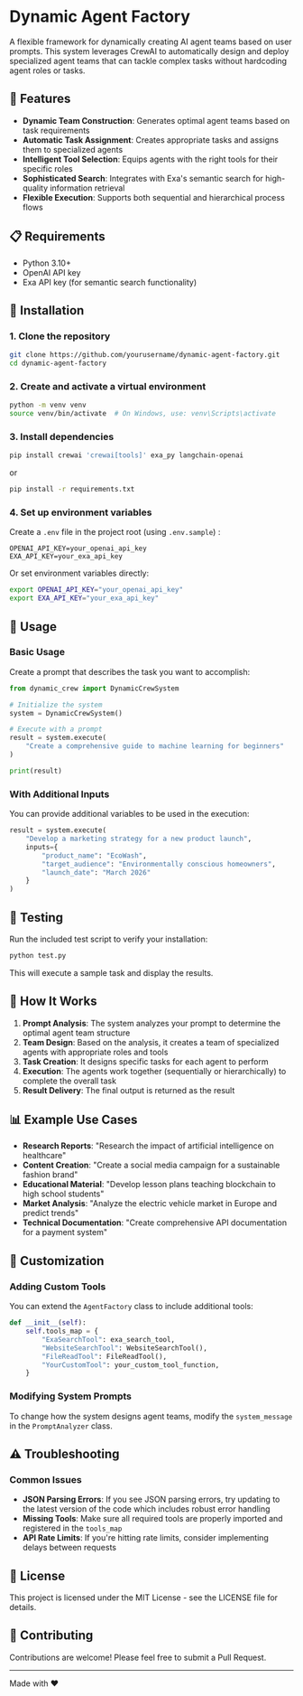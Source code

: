 # Dynamic Agent Factory

A flexible framework for dynamically creating AI agent teams based on user prompts. This system leverages CrewAI to automatically design and deploy specialized agent teams that can tackle complex tasks without hardcoding agent roles or tasks.

## 🌟 Features

- **Dynamic Team Construction**: Generates optimal agent teams based on task requirements
- **Automatic Task Assignment**: Creates appropriate tasks and assigns them to specialized agents
- **Intelligent Tool Selection**: Equips agents with the right tools for their specific roles
- **Sophisticated Search**: Integrates with Exa's semantic search for high-quality information retrieval
- **Flexible Execution**: Supports both sequential and hierarchical process flows

## 📋 Requirements

- Python 3.10+ 
- OpenAI API key
- Exa API key (for semantic search functionality)

## 🔧 Installation

### 1. Clone the repository

```bash
git clone https://github.com/yourusername/dynamic-agent-factory.git
cd dynamic-agent-factory
```

### 2. Create and activate a virtual environment

```bash
python -m venv venv
source venv/bin/activate  # On Windows, use: venv\Scripts\activate
```

### 3. Install dependencies

```bash
pip install crewai 'crewai[tools]' exa_py langchain-openai
```
or 

```bash
pip install -r requirements.txt
```

### 4. Set up environment variables

Create a `.env` file in the project root (using `.env.sample`) :

```
OPENAI_API_KEY=your_openai_api_key
EXA_API_KEY=your_exa_api_key
```

Or set environment variables directly:

```bash
export OPENAI_API_KEY="your_openai_api_key"
export EXA_API_KEY="your_exa_api_key"
```

## 🚀 Usage

### Basic Usage

Create a prompt that describes the task you want to accomplish:

```python
from dynamic_crew import DynamicCrewSystem

# Initialize the system
system = DynamicCrewSystem()

# Execute with a prompt
result = system.execute(
    "Create a comprehensive guide to machine learning for beginners"
)

print(result)
```

### With Additional Inputs

You can provide additional variables to be used in the execution:

```python
result = system.execute(
    "Develop a marketing strategy for a new product launch",
    inputs={
        "product_name": "EcoWash",
        "target_audience": "Environmentally conscious homeowners",
        "launch_date": "March 2026"
    }
)
```

## 🧪 Testing

Run the included test script to verify your installation:

```bash
python test.py
```

This will execute a sample task and display the results.

## 🧠 How It Works

1. **Prompt Analysis**: The system analyzes your prompt to determine the optimal agent team structure
2. **Team Design**: Based on the analysis, it creates a team of specialized agents with appropriate roles and tools
3. **Task Creation**: It designs specific tasks for each agent to perform
4. **Execution**: The agents work together (sequentially or hierarchically) to complete the overall task
5. **Result Delivery**: The final output is returned as the result

## 📊 Example Use Cases

- **Research Reports**: "Research the impact of artificial intelligence on healthcare"
- **Content Creation**: "Create a social media campaign for a sustainable fashion brand"
- **Educational Material**: "Develop lesson plans teaching blockchain to high school students"
- **Market Analysis**: "Analyze the electric vehicle market in Europe and predict trends"
- **Technical Documentation**: "Create comprehensive API documentation for a payment system"

## 🔧 Customization

### Adding Custom Tools

You can extend the `AgentFactory` class to include additional tools:

```python
def __init__(self):
    self.tools_map = {
        "ExaSearchTool": exa_search_tool,
        "WebsiteSearchTool": WebsiteSearchTool(),
        "FileReadTool": FileReadTool(),
        "YourCustomTool": your_custom_tool_function,
    }
```

### Modifying System Prompts

To change how the system designs agent teams, modify the `system_message` in the `PromptAnalyzer` class.

## ⚠️ Troubleshooting

### Common Issues

- **JSON Parsing Errors**: If you see JSON parsing errors, try updating to the latest version of the code which includes robust error handling
- **Missing Tools**: Make sure all required tools are properly imported and registered in the `tools_map`
- **API Rate Limits**: If you're hitting rate limits, consider implementing delays between requests

## 📄 License

This project is licensed under the MIT License - see the LICENSE file for details.

## 🤝 Contributing

Contributions are welcome! Please feel free to submit a Pull Request.

---

Made with ❤️ 
